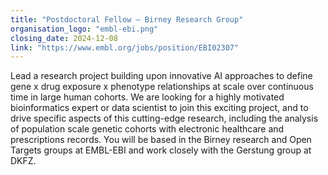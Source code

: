 ```yaml
---
title: "Postdoctoral Fellow – Birney Research Group"
organisation_logo: "embl-ebi.png"
closing_date: 2024-12-08
link: "https://www.embl.org/jobs/position/EBI02307"
---
```

Lead a research project building upon innovative AI approaches to define gene x drug exposure x phenotype relationships at scale over continuous time in large human cohorts. We are looking for a highly motivated bioinformatics expert or data scientist to join this exciting project, and to drive specific aspects of this cutting-edge research, including the analysis of population scale genetic cohorts with electronic healthcare and prescriptions records. You will be based in the Birney research and Open Targets groups at EMBL-EBI and work closely with the Gerstung group at DKFZ.
